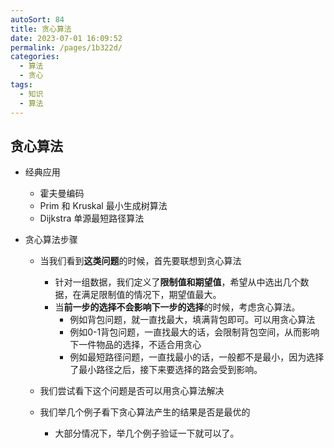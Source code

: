 ```yaml
---
autoSort: 84
title: 贪心算法
date: 2023-07-01 16:09:52
permalink: /pages/1b322d/
categories: 
  - 算法
  - 贪心
tags: 
  - 知识
  - 算法
---
```




## 贪心算法

* 经典应用

  * 霍夫曼编码
  * Prim 和 Kruskal 最小生成树算法
  * Dijkstra 单源最短路径算法

* 贪心算法步骤

  * 当我们看到**这类问题**的时候，首先要联想到贪心算法

    * 针对一组数据，我们定义了**限制值和期望值**，希望从中选出几个数据，在满足限制值的情况下，期望值最大。
    * 当**前一步的选择不会影响下一步的选择**的时候，考虑贪心算法。
      * 例如背包问题，就一直找最大，填满背包即可。可以用贪心算法
      * 例如0-1背包问题，一直找最大的话，会限制背包空间，从而影响下一件物品的选择，不适合用贪心
      * 例如最短路径问题，一直找最小的话，一般都不是最小，因为选择了最小路径之后，接下来要选择的路会受到影响。

  * 我们尝试看下这个问题是否可以用贪心算法解决

  * 我们举几个例子看下贪心算法产生的结果是否是最优的

    * 大部分情况下，举几个例子验证一下就可以了。

      



















